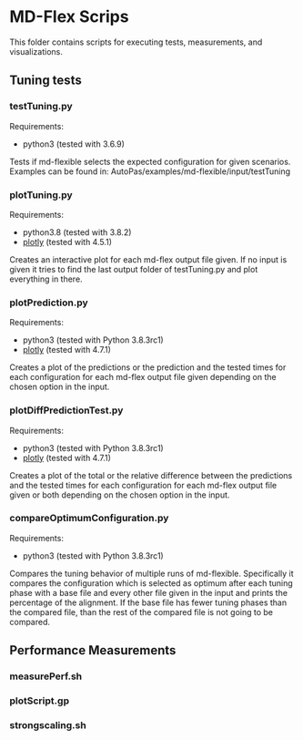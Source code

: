 # MD-Flex Scrips

This folder contains scripts for executing tests, measurements, and visualizations.

## Tuning tests

### testTuning.py

Requirements:
* python3 (tested with 3.6.9)

Tests if md-flexible selects the expected configuration for given scenarios. Examples can be found in:
AutoPas/examples/md-flexible/input/testTuning

### plotTuning.py

Requirements:
* python3.8 (tested with 3.8.2)
* [plotly](https://github.com/plotly/plotly.py) (tested with 4.5.1)

Creates an interactive plot for each md-flex output file given. If no input is given it tries to find the last output folder of testTuning.py and plot everything in there.

### plotPrediction.py

Requirements:
* python3 (tested with Python 3.8.3rc1)
* [plotly](https://github.com/plotly/plotly.py) (tested with 4.7.1)

Creates a plot of the predictions or the prediction and the tested times for each configuration for each md-flex output file given depending on the chosen option in the input.

### plotDiffPredictionTest.py

Requirements:
* python3 (tested with Python 3.8.3rc1)
* [plotly](https://github.com/plotly/plotly.py) (tested with 4.7.1)

Creates a plot of the total or the relative difference between the predictions and the tested times for each configuration for each md-flex output file given or both depending on the chosen option in the input.

### compareOptimumConfiguration.py

Requirements:
* python3 (tested with Python 3.8.3rc1)

Compares the tuning behavior of multiple runs of md-flexible. Specifically it compares the configuration which is selected as optimum after each tuning phase with a base file and every other file given in the input and prints the percentage of the alignment.
If the base file has fewer tuning phases than the compared file, than the rest of the compared file is not going to be compared.

## Performance Measurements

### measurePerf.sh

### plotScript.gp

### strongscaling.sh
